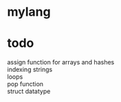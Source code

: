 # mylang

# todo
assign function for arrays and hashes  
indexing strings  
loops  
pop function  
struct datatype  

